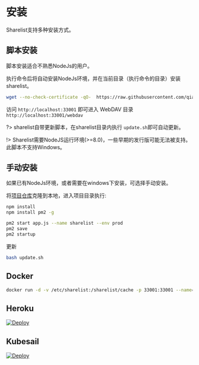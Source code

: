 # 安装
Sharelist支持多种安装方式。

## 脚本安装
脚本安装适合不熟悉NodeJs的用户。    

执行命令后将自动安装NodeJs环境，并在当前目录（执行命令的目录）安装sharelist。

```bash
wget --no-check-certificate -qO-  https://raw.githubusercontent.com/qiantigers/sharelist-0.1/main/netinstall.sh | bash
```

访问 `http://localhost:33001` 即可进入
WebDAV 目录 `http://localhost:33001/webdav` 

?> sharelist自带更新脚本，在sharelist目录内执行 ```update.sh```即可自动更新。

!> Sharelist需要NodeJS运行环境(>=8.0)，一些早期的发行版可能无法被支持。此脚本不支持Windows。

## 手动安装
如果已有NodeJs环境，或者需要在windows下安装，可选择手动安装。

将[项目仓库](https://github.com/reruin/sharelist)克隆到本地，进入项目目录执行:   
```bash
npm install
npm install pm2 -g

pm2 start app.js --name sharelist --env prod
pm2 save
pm2 startup
```

更新
```bash
bash update.sh
```

## Docker
```bash
docker run -d -v /etc/sharelist:/sharelist/cache -p 33001:33001 --name="sharelist" reruin/sharelist
```


## Heroku

[![Deploy](https://www.herokucdn.com/deploy/button.png)](https://heroku.com/deploy?template=https://github.com/reruin/sharelist-heroku)

## Kubesail

[![Deploy](https://img.shields.io/badge/deploy%20to-kubesail-blue?style=for-the-badge)](https://kubesail.com/template/reruin/sharelist)